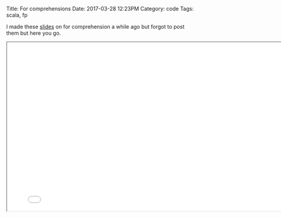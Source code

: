 Title: For comprehensions
Date: 2017-03-28 12:23PM
Category: code
Tags: scala, fp

I made these [slides](/slides/for-yield.html) on for comprehension a while ago but forgot to post them but here you go.

<iframe src="/slides/for-yield.html" width="800" height="450"></iframe>
